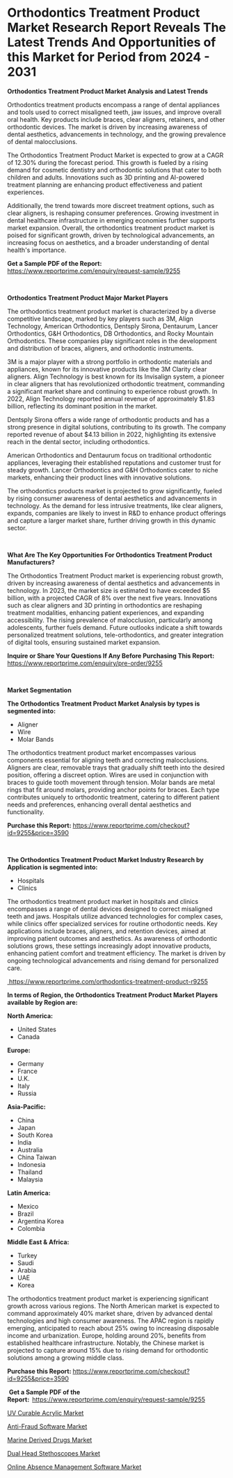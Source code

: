 <p><h1>Orthodontics Treatment Product Market Research Report Reveals The Latest Trends And Opportunities of this Market for Period from 2024 - 2031</h1></p><p><strong>Orthodontics Treatment Product Market Analysis and Latest Trends</strong></p>
<p><p>Orthodontics treatment products encompass a range of dental appliances and tools used to correct misaligned teeth, jaw issues, and improve overall oral health. Key products include braces, clear aligners, retainers, and other orthodontic devices. The market is driven by increasing awareness of dental aesthetics, advancements in technology, and the growing prevalence of dental malocclusions. </p><p>The Orthodontics Treatment Product Market is expected to grow at a CAGR of 12.30% during the forecast period. This growth is fueled by a rising demand for cosmetic dentistry and orthodontic solutions that cater to both children and adults. Innovations such as 3D printing and AI-powered treatment planning are enhancing product effectiveness and patient experiences. </p><p>Additionally, the trend towards more discreet treatment options, such as clear aligners, is reshaping consumer preferences. Growing investment in dental healthcare infrastructure in emerging economies further supports market expansion. Overall, the orthodontics treatment product market is poised for significant growth, driven by technological advancements, an increasing focus on aesthetics, and a broader understanding of dental health's importance.</p></p>
<p><strong>Get a Sample PDF of the Report:&nbsp;</strong> <a href="https://www.reportprime.com/enquiry/request-sample/9255?utm_campaign=1113&utm_medium=2&utm_source=Github&utm_content=ia&utm_term=28112024&utm_id=orthodontics-treatment-product">https://www.reportprime.com/enquiry/request-sample/9255</a></p>
<p>&nbsp;</p>
<p><strong>Orthodontics Treatment Product Major Market Players</strong></p>
<p><p>The orthodontics treatment product market is characterized by a diverse competitive landscape, marked by key players such as 3M, Align Technology, American Orthodontics, Dentsply Sirona, Dentaurum, Lancer Orthodontics, G&H Orthodontics, DB Orthodontics, and Rocky Mountain Orthodontics. These companies play significant roles in the development and distribution of braces, aligners, and orthodontic instruments.</p><p>3M is a major player with a strong portfolio in orthodontic materials and appliances, known for its innovative products like the 3M Clarity clear aligners. Align Technology is best known for its Invisalign system, a pioneer in clear aligners that has revolutionized orthodontic treatment, commanding a significant market share and continuing to experience robust growth. In 2022, Align Technology reported annual revenue of approximately $1.83 billion, reflecting its dominant position in the market.</p><p>Dentsply Sirona offers a wide range of orthodontic products and has a strong presence in digital solutions, contributing to its growth. The company reported revenue of about $4.13 billion in 2022, highlighting its extensive reach in the dental sector, including orthodontics.</p><p>American Orthodontics and Dentaurum focus on traditional orthodontic appliances, leveraging their established reputations and customer trust for steady growth. Lancer Orthodontics and G&H Orthodontics cater to niche markets, enhancing their product lines with innovative solutions.</p><p>The orthodontics products market is projected to grow significantly, fueled by rising consumer awareness of dental aesthetics and advancements in technology. As the demand for less intrusive treatments, like clear aligners, expands, companies are likely to invest in R&D to enhance product offerings and capture a larger market share, further driving growth in this dynamic sector.</p></p>
<p>&nbsp;</p>
<p><strong>What Are The Key Opportunities For Orthodontics Treatment Product Manufacturers?</strong></p>
<p><p>The Orthodontics Treatment Product market is experiencing robust growth, driven by increasing awareness of dental aesthetics and advancements in technology. In 2023, the market size is estimated to have exceeded $5 billion, with a projected CAGR of 8% over the next five years. Innovations such as clear aligners and 3D printing in orthodontics are reshaping treatment modalities, enhancing patient experiences, and expanding accessibility. The rising prevalence of malocclusion, particularly among adolescents, further fuels demand. Future outlooks indicate a shift towards personalized treatment solutions, tele-orthodontics, and greater integration of digital tools, ensuring sustained market expansion.</p></p>
<p><strong>Inquire or Share Your Questions If Any Before Purchasing This Report:</strong> <a href="https://www.reportprime.com/enquiry/pre-order/9255?utm_campaign=1113&utm_medium=2&utm_source=Github&utm_content=ia&utm_term=28112024&utm_id=orthodontics-treatment-product">https://www.reportprime.com/enquiry/pre-order/9255</a></p>
<p>&nbsp;</p>
<p><strong>Market Segmentation</strong></p>
<p><strong>The Orthodontics Treatment Product Market Analysis by types is segmented into:</strong></p>
<p><ul><li>Aligner</li><li>Wire</li><li>Molar Bands</li></ul></p>
<p><p>The orthodontics treatment product market encompasses various components essential for aligning teeth and correcting malocclusions. Aligners are clear, removable trays that gradually shift teeth into the desired position, offering a discreet option. Wires are used in conjunction with braces to guide tooth movement through tension. Molar bands are metal rings that fit around molars, providing anchor points for braces. Each type contributes uniquely to orthodontic treatment, catering to different patient needs and preferences, enhancing overall dental aesthetics and functionality.</p></p>
<p><strong>Purchase this Report:&nbsp;</strong><a href="https://www.reportprime.com/checkout?id=9255&price=3590&utm_campaign=1113&utm_medium=2&utm_source=Github&utm_content=ia&utm_term=28112024&utm_id=orthodontics-treatment-product">https://www.reportprime.com/checkout?id=9255&price=3590</a></p>
<p>&nbsp;</p>
<p><strong>The Orthodontics Treatment Product Market Industry Research by Application is segmented into:</strong></p>
<p><ul><li>Hospitals</li><li>Clinics</li></ul></p>
<p><p>The orthodontics treatment product market in hospitals and clinics encompasses a range of dental devices designed to correct misaligned teeth and jaws. Hospitals utilize advanced technologies for complex cases, while clinics offer specialized services for routine orthodontic needs. Key applications include braces, aligners, and retention devices, aimed at improving patient outcomes and aesthetics. As awareness of orthodontic solutions grows, these settings increasingly adopt innovative products, enhancing patient comfort and treatment efficiency. The market is driven by ongoing technological advancements and rising demand for personalized care.</p></p>
<p><a href="https://www.reportprime.com/orthodontics-treatment-product-r9255?utm_campaign=1113&utm_medium=2&utm_source=Github&utm_content=ia&utm_term=28112024&utm_id=orthodontics-treatment-product">&nbsp;https://www.reportprime.com/orthodontics-treatment-product-r9255</a></p>
<p><strong>In terms of Region, the Orthodontics Treatment Product Market Players available by Region are:</strong></p>
<p>
    <p> <strong> North America: </strong>
        <ul>
            <li>United States</li>
            <li>Canada</li>
        </ul>
        </p> 
    <p> <strong> Europe: </strong>
        <ul>
            <li>Germany</li>
            <li>France</li>
            <li>U.K.</li>
            <li>Italy</li>
            <li>Russia</li>
        </ul>
        </p> 
    <p> <strong> Asia-Pacific: </strong>
        <ul>
            <li>China</li>
            <li>Japan</li>
            <li>South Korea</li>
            <li>India</li>
            <li>Australia</li>
            <li>China Taiwan</li>
            <li>Indonesia</li>
            <li>Thailand</li>
            <li>Malaysia</li>
        </ul>
        </p> 
    <p> <strong> Latin America: </strong>
        <ul>
            <li>Mexico</li>
            <li>Brazil</li>
            <li>Argentina Korea</li>
            <li>Colombia</li>
        </ul>
        </p> 
    <p> <strong> Middle East & Africa: </strong>
        <ul>
            <li>Turkey</li>
            <li>Saudi</li>
            <li>Arabia</li>
            <li>UAE</li>
            <li>Korea</li>
        </ul>
    </p>
    </p>
<p><p>The orthodontics treatment product market is experiencing significant growth across various regions. The North American market is expected to command approximately 40% market share, driven by advanced dental technologies and high consumer awareness. The APAC region is rapidly emerging, anticipated to reach about 25% owing to increasing disposable income and urbanization. Europe, holding around 20%, benefits from established healthcare infrastructure. Notably, the Chinese market is projected to capture around 15% due to rising demand for orthodontic solutions among a growing middle class.</p></p>
<p><strong>Purchase this Report: </strong><a href="https://www.reportprime.com/checkout?id=9255&price=3590&utm_campaign=1113&utm_medium=2&utm_source=Github&utm_content=ia&utm_term=28112024&utm_id=orthodontics-treatment-product">https://www.reportprime.com/checkout?id=9255&price=3590</a></p>
<p>&nbsp;<strong>Get a Sample PDF of the Report:&nbsp;&nbsp;</strong><a href="https://www.reportprime.com/enquiry/request-sample/9255?utm_campaign=1113&utm_medium=2&utm_source=Github&utm_content=ia&utm_term=28112024&utm_id=orthodontics-treatment-product">https://www.reportprime.com/enquiry/request-sample/9255</a></p>
<p><strong></strong></p>
<p><p><a href="https://www.linkedin.com/pulse/uv-curable-acrylic-market-global-trends-forecast-2024-2031-sd8ce?utm_campaign=1113&utm_medium=2&utm_source=Github&utm_content=ia&utm_term=28112024&utm_id=orthodontics-treatment-product">UV Curable Acrylic Market</a></p><p><a href="https://issuu.com/reportprime-2/docs/anti-fraud-software-market-size-203_ef66cf118888c7?utm_campaign=1113&utm_medium=2&utm_source=Github&utm_content=ia&utm_term=28112024&utm_id=orthodontics-treatment-product">Anti-Fraud Software Market</a></p><p><a href="https://www.linkedin.com/pulse/marine-derived-drugs-market-size-share-research-report-2024-2031-8l2gf?utm_campaign=1113&utm_medium=2&utm_source=Github&utm_content=ia&utm_term=28112024&utm_id=orthodontics-treatment-product">Marine Derived Drugs Market</a></p><p><a href="https://github.com/GenaGaines34/Market-Research-Report-List-1/blob/main/dual-head-stethoscopes-market.md?utm_campaign=1113&utm_medium=2&utm_source=Github&utm_content=ia&utm_term=28112024&utm_id=orthodontics-treatment-product">Dual Head Stethoscopes Market</a></p><p><a href="https://issuu.com/reportprime-2/docs/online-absence-management-software-_a7fd403e601757?utm_campaign=1113&utm_medium=2&utm_source=Github&utm_content=ia&utm_term=28112024&utm_id=orthodontics-treatment-product">Online Absence Management Software Market</a></p></p>
